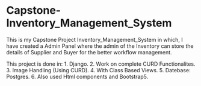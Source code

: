 # Capstone-Inventory_Management_System

This is my Capstone Project Inventory_Management_System in which, I have created a Admin Panel where the admin of the Inventory can store the details of Supplier and Buyer for the better workflow management.   

This project is done in:
                      1. Django.
                      2. Work on complete CURD Functionalites.
                      3. Image Handling (Using CURD).
                      4. With Class Based Views.
                      5. Datebase: Postgres. 
                      6. Also used Html components and Bootstrap5.
